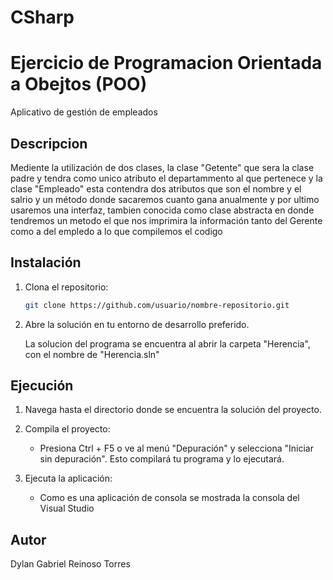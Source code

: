 # CSharp
# Ejercicio de Programacion Orientada a Obejtos (POO)

Aplicativo de gestión de empleados

## Descripcion

Mediente la utilización de dos clases, la clase "Getente" que sera la clase padre y tendra como unico atributo el departammento al que pertenece y la clase "Empleado" esta contendra dos atributos que son el nombre y el salrio y un método donde sacaremos cuanto gana anualmente y por ultimo usaremos una interfaz, tambien conocida como clase abstracta en donde tendremos un metodo el que nos imprimira la información tanto del Gerente como a del empledo a lo que compilemos el codigo


## Instalación

1. Clona el repositorio:

    ```bash
    git clone https://github.com/usuario/nombre-repositorio.git
    ```

2. Abre la solución en tu entorno de desarrollo preferido.

   La solucion del programa se encuentra al abrir la carpeta "Herencia", con el nombre de "Herencia.sln"

## Ejecución

1. Navega hasta el directorio donde se encuentra la solución del proyecto.
2. Compila el proyecto:
    * Presiona Ctrl + F5 o ve al menú "Depuración" y selecciona "Iniciar sin depuración". Esto compilará tu programa y lo ejecutará.
      
3. Ejecuta la aplicación:
    * Como es una aplicación de consola se mostrada la consola del Visual Studio
      

## Autor

Dylan Gabriel Reinoso Torres


